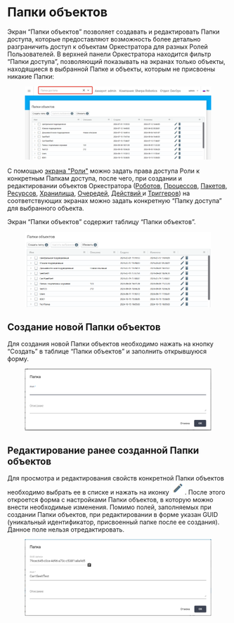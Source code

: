 # Папки объектов

Экран “Папки объектов” позволяет создавать и редактировать Папки доступа, которые предоставляют возможность более детально разграничить доступ к объектам Оркестратора для разных Ролей Пользователей. В верхней панели Оркестратора находится фильтр “Папки доступа”, позволяющий показывать на экранах только объекты, находящиеся в выбранной Папке и объекты, которым не присвоены никакие Папки:

<figure><img src="../../../.gitbook/assets/изображение (1) (1) (1) (1) (1) (1) (1) (1) (1) (1) (1) (1) (1) (1) (1) (1) (1) (1) (1) (1) (1) (1) (1) (1).png" alt=""><figcaption></figcaption></figure>

С помощью [экрана "Роли"](roli.md) можно задать права доступа Роли к конкретным Папкам доступа, после чего, при создании и редактировании объектов Оркестратора ([Роботов](roboty.md), [Процессов](processy.md), [Пакетов](pakety.md), [Ресурсов](resursy.md), [Хранилища](khranilishe.md), [Очередей](ocheredi.md), [Действий ](deistviya/)и [Триггеров](triggery.md)) на соответствующих экранах можно задать конкретную “Папку доступа” для выбранного объекта.

Экран “Папки объектов” содержит таблицу “Папки объектов”.

<figure><img src="../../../.gitbook/assets/2025-04-23_18-10-05.png" alt=""><figcaption></figcaption></figure>

## **Создание новой Папки объектов**

Для создания новой Папки объектов необходимо нажать на кнопку “Создать” в таблице “Папки объектов” и заполнить открывшуюся форму.&#x20;

<figure><img src="../../../.gitbook/assets/изображение (2) (1) (1) (1) (1) (1) (1) (1) (1) (1) (1) (1) (1) (1) (1) (1) (1) (1) (1) (1).png" alt=""><figcaption></figcaption></figure>

## **Редактирование ранее созданной Папки объектов**

Для просмотра и редактирования свойств конкретной Папки объектов необходимо выбрать ее в списке и нажать на иконку ![](../../../.gitbook/assets/2025-04-17_22-35-51.png). После этого откроется форма с настройками Папки объектов, в которую можно внести необходимые изменения. Помимо полей, заполняемых при создании Папки объектов, при редактировании в форме указан GUID (уникальный идентификатор, присвоенный папке после ее создания). Данное поле нельзя отредактировать.

<figure><img src="../../../.gitbook/assets/изображение (106).png" alt=""><figcaption></figcaption></figure>
